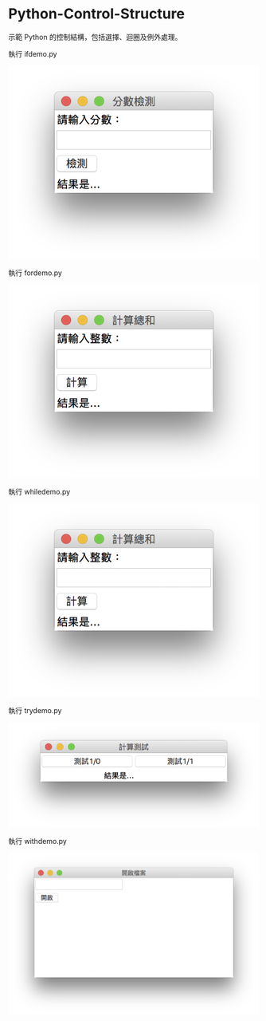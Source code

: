 # Python-Control-Structure

示範 Python 的控制結構，包括選擇、迴圈及例外處理。

執行 ifdemo.py

![image](https://github.com/kaichingchang/Python-Control-Structure/blob/master/n1.png)

執行 fordemo.py

![image](https://github.com/kaichingchang/Python-Control-Structure/blob/master/n2.png)

執行 whiledemo.py

![image](https://github.com/kaichingchang/Python-Control-Structure/blob/master/n3.png)

執行 trydemo.py

![image](https://github.com/kaichingchang/Python-Control-Structure/blob/master/n4.png)

執行 withdemo.py

![image](https://github.com/kaichingchang/Python-Control-Structure/blob/master/n5.png)
